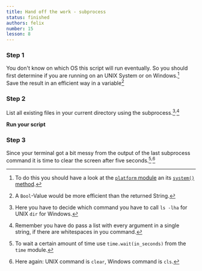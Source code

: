```yaml
---
title: Hand off the work - subprocess
status: finished
authors: felix
number: 15
lesson: 8
---
```


### Step 1

You don't know on which OS this script will run eventually. So you should first determine if you are running on an UNIX System or on Windows.[^platform]  
Save the result in an efficient way in a variable[^bool]

### Step 2

List all existing files in your current directory using the subprocess.[^os]<sup>,</sup>[^subprocess]

__Run your script__

### Step 3

Since your terminal got a bit messy from the output of the last subprocess command it is time to clear the screen after five seconds.[^time]<sup>,</sup>[^clear]


[^platform]:
    To do this you should have a look at the [`platform` module](https://docs.python.org/3.5/library/platform.html) an its [`system()` method](https://docs.python.org/3.5/library/platform.html#platform.system).

[^bool]:
    A `Bool`-Value would be more efficient than the returned String.

[^os]:
    Here you have to decide which command you have to call `ls -lha` for UNIX `dir` for Windows.

[^subprocess]:
    Remember you have do pass a list with every argument in a single string, if there are whitespaces in you command.

[^time]:
    To wait a certain amount of time use `time.wait(in_seconds)` from the `time` module.

[^clear]:
    Here again: UNIX command is `clear`, Windows command is `cls`.

